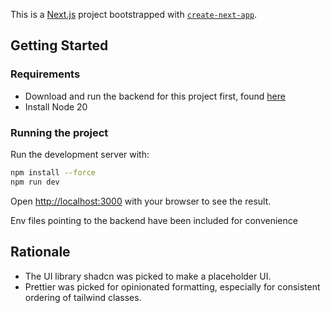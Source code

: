 This is a [Next.js](https://nextjs.org) project bootstrapped with [`create-next-app`](https://nextjs.org/docs/app/api-reference/cli/create-next-app).

## Getting Started

### Requirements
* Download and run the backend for this project first, found [here](https://github.com/jamilchioino/beer-run-backend)
* Install Node 20

### Running the project
Run the development server with:

```bash
npm install --force
npm run dev
```

Open [http://localhost:3000](http://localhost:3000) with your browser to see the result.

Env files pointing to the backend have been included for convenience

## Rationale
* The UI library shadcn was picked to make a placeholder UI.
* Prettier was picked for opinionated formatting, especially for consistent ordering of tailwind classes.
